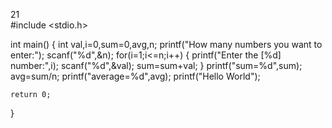 21
<br>#include <stdio.h>

int main()
{  int  val,i=0,sum=0,avg,n;
    printf("How many numbers you want to enter:");
    scanf("%d",&n);
    for(i=1;i<=n;i++)
    {
    printf("Enter the [%d] number:",i);
    scanf("%d",&val);
    sum=sum+val;
    }
    printf("sum=%d",sum);
    avg=sum/n;
    printf("average=%d",avg);
    printf("Hello World");

    return 0;
}

